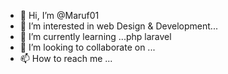 - 👋 Hi, I’m @Maruf01
- 👀 I’m interested in web Design & Development...
- 🌱 I’m currently learning ...php laravel
- 💞️ I’m looking to collaborate on ...
- 📫 How to reach me ...

<!---
Maruf01oisee/Maruf01oisee is a ✨ special ✨ repository because its `README.md` (this file) appears on your GitHub profile.
You can click the Preview link to take a look at your changes.
--->
